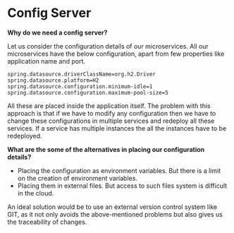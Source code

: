 # Config Server
**Why do we need a config server?**

Let us consider the configuration details of our microservices. All our microservices have the below configuration, apart from few properties like application name and port.
```properties
spring.datasource.driverClassName=org.h2.Driver
spring.datasource.platform=H2
spring.datasource.configuration.minimum-idle=1
spring.datasource.configuration.maximum-pool-size=5
```
All these are placed inside the application itself. The problem with this approach is that if we have to modify any configuration then we have to change these configurations in multiple services and redeploy all these services. If a service has multiple instances the all the instances have to be redeployed. 

**What are the some of the alternatives in placing our configuration details?**
* Placing the configuration as environment variables. But there is a limit on the creation of environment variables.
* Placing them in external files. But access to such files system is difficult in the cloud.

An ideal solution would be to use an external version control system like GIT, as it not only avoids the above-mentioned problems but also gives us the traceability of changes.
